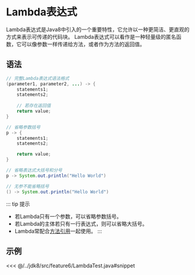 # Lambda表达式

Lambda表达式是Java8中引入的一个重要特性，它允许以一种更简洁、更直观的方式来表示可传递的代码块。
Lambda表达式可以看作是一种轻量级的匿名函数，它可以像参数一样传递给方法，或者作为方法的返回值。

## 语法

```java
// 完整Lambda表达式语法格式
(parameter1, parameter2, ...) -> {
    statements1;
    statements2;
    
    // 若存在返回值
    return value;
}

// 省略参数括号
p -> {
    statements1;
    statements2;

    return value;
}

// 省略表达式大括号和分号
p -> System.out.println("Hello World")

// 无参不能省略括号
() -> System.out.println("Hello World")
```

::: tip 提示

- 若Lambda只有一个参数，可以省略参数括号。
- 若Lambda的主体若只有一行表达式，则可以省略大括号。
- Lambda常配合[方法引用](method-reference.md)一起使用。
:::

## 示例

<<< @/../jdk8/src/feature6/LambdaTest.java#snippet
